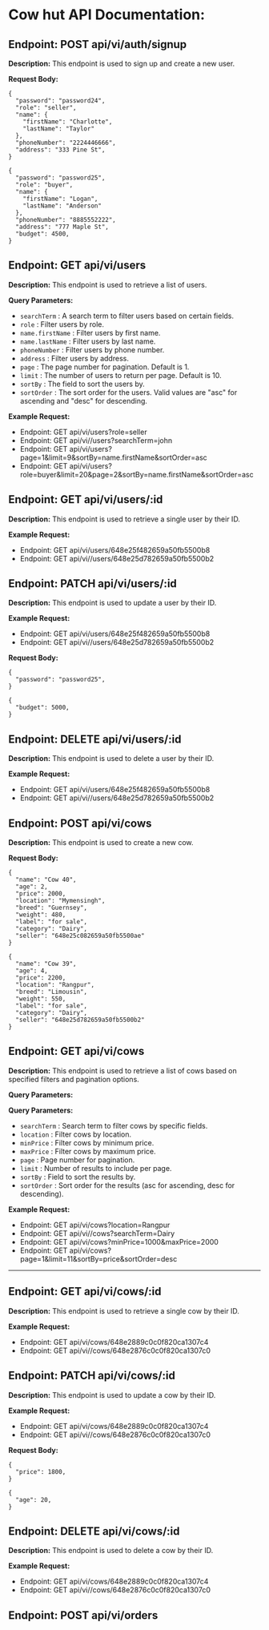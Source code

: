 # Cow hut API Documentation:

## Endpoint: POST api/vi/auth/signup

**Description:** This endpoint is used to sign up and create a new user.

**Request Body:**

```
{
  "password": "password24",
  "role": "seller",
  "name": {
    "firstName": "Charlotte",
    "lastName": "Taylor"
  },
  "phoneNumber": "2224446666",
  "address": "333 Pine St",
}
```

```
{
  "password": "password25",
  "role": "buyer",
  "name": {
    "firstName": "Logan",
    "lastName": "Anderson"
  },
  "phoneNumber": "8885552222",
  "address": "777 Maple St",
  "budget": 4500,
}
```

## Endpoint: GET api/vi/users

**Description:** This endpoint is used to retrieve a list of users.

**Query Parameters:**

- `searchTerm` : A search term to filter users based on certain fields.
- `role` : Filter users by role.
- `name.firstName` : Filter users by first name.
- `name.lastName` : Filter users by last name.
- `phoneNumber` : Filter users by phone number.
- `address` : Filter users by address.
- `page` : The page number for pagination. Default is 1.
- `limit` : The number of users to return per page. Default is 10.
- `sortBy` : The field to sort the users by.
- `sortOrder` : The sort order for the users. Valid values are "asc" for ascending and "desc" for descending.

**Example Request:**

- Endpoint: GET api/vi/users?role=seller
- Endpoint: GET api/vi//users?searchTerm=john
- Endpoint: GET api/vi/users?page=1&limit=9&sortBy=name.firstName&sortOrder=asc
- Endpoint: GET api/vi/users?role=buyer&limit=20&page=2&sortBy=name.firstName&sortOrder=asc

## Endpoint: GET api/vi/users/:id

**Description:** This endpoint is used to retrieve a single user by their ID.

**Example Request:**

- Endpoint: GET api/vi/users/648e25f482659a50fb5500b8
- Endpoint: GET api/vi//users/648e25d782659a50fb5500b2

## Endpoint: PATCH api/vi/users/:id

**Description:** This endpoint is used to update a user by their ID.

**Example Request:**

- Endpoint: GET api/vi/users/648e25f482659a50fb5500b8
- Endpoint: GET api/vi//users/648e25d782659a50fb5500b2

**Request Body:**

```
{
  "password": "password25",
}
```

```
{
  "budget": 5000,
}
```

## Endpoint: DELETE api/vi/users/:id

**Description:** This endpoint is used to delete a user by their ID.

**Example Request:**

- Endpoint: GET api/vi/users/648e25f482659a50fb5500b8
- Endpoint: GET api/vi//users/648e25d782659a50fb5500b2

## Endpoint: POST api/vi/cows

**Description:** This endpoint is used to create a new cow.

**Request Body:**

```
{
  "name": "Cow 40",
  "age": 2,
  "price": 2000,
  "location": "Mymensingh",
  "breed": "Guernsey",
  "weight": 480,
  "label": "for sale",
  "category": "Dairy",
  "seller": "648e25c082659a50fb5500ae"
}
```

```
{
  "name": "Cow 39",
  "age": 4,
  "price": 2200,
  "location": "Rangpur",
  "breed": "Limousin",
  "weight": 550,
  "label": "for sale",
  "category": "Dairy",
  "seller": "648e25d782659a50fb5500b2"
}
```

## Endpoint: GET api/vi/cows

**Description:** This endpoint is used to retrieve a list of cows based on specified filters and pagination options.

**Query Parameters:**

**Query Parameters:**

- `searchTerm` : Search term to filter cows by specific fields.
- `location` : Filter cows by location.
- `minPrice` : Filter cows by minimum price.
- `maxPrice` : Filter cows by maximum price.
- `page` : Page number for pagination.
- `limit` : Number of results to include per page.
- `sortBy` : Field to sort the results by.
- `sortOrder` : Sort order for the results (asc for ascending, desc for descending).

**Example Request:**

- Endpoint: GET api/vi/cows?location=Rangpur
- Endpoint: GET api/vi//cows?searchTerm=Dairy
- Endpoint: GET api/vi/cows?minPrice=1000&maxPrice=2000
- Endpoint: GET api/vi/cows?page=1&limit=11&sortBy=price&sortOrder=desc

---

## Endpoint: GET api/vi/cows/:id

**Description:** This endpoint is used to retrieve a single cow by their ID.

**Example Request:**

- Endpoint: GET api/vi/cows/648e2889c0c0f820ca1307c4
- Endpoint: GET api/vi//cows/648e2876c0c0f820ca1307c0

## Endpoint: PATCH api/vi/cows/:id

**Description:** This endpoint is used to update a cow by their ID.

**Example Request:**

- Endpoint: GET api/vi/cows/648e2889c0c0f820ca1307c4
- Endpoint: GET api/vi//cows/648e2876c0c0f820ca1307c0

**Request Body:**

```
{
  "price": 1800,
}
```

```
{
  "age": 20,
}
```

## Endpoint: DELETE api/vi/cows/:id

**Description:** This endpoint is used to delete a cow by their ID.

**Example Request:**

- Endpoint: GET api/vi/cows/648e2889c0c0f820ca1307c4
- Endpoint: GET api/vi//cows/648e2876c0c0f820ca1307c0

## Endpoint: POST api/vi/orders
